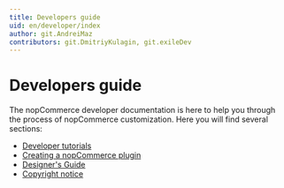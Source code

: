 ```yaml
---
title: Developers guide
uid: en/developer/index
author: git.AndreiMaz
contributors: git.DmitriyKulagin, git.exileDev
---
```


# Developers guide

The nopCommerce developer documentation is here to help you through the process of nopCommerce customization. Here you will find several sections:

* [Developer tutorials](xref:en/developer/tutorials/index)
* [Creating a nopCommerce plugin](xref:en/developer/plugins/index)
* [Designer's Guide](xref:en/developer/design/index)
* [Copyright notice](xref:en/developer/copyright-notice)
